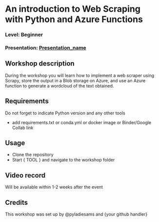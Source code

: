 
# An introduction to Web Scraping with Python and Azure Functions
### Level: Beginner 
### Presentation: [Presentation_name](workshop/Presentation_template.pptx)

## Workshop description
During the workshop you will learn how to implement a web scraper using Scrapy, store the output in a Blob storage on Azure, and use an Azure function to generate a wordcloud of the text obtained.

## Requirements
Do not forget to indicate Python version and any other tools
+ add requirements.txt or conda.yml or docker image or Binder/Google Collab link

## Usage
* Clone the repository
* Start { TOOL } and navigate to the workshop folder

## Video record
Will be available within 1-2 weeks after the event

## Credits
This workshop was set up by @pyladiesams and {your github handler}
